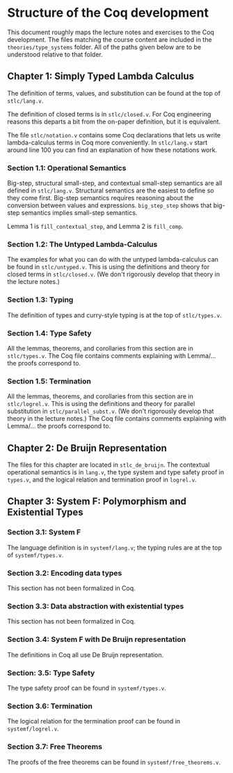 # Structure of the Coq development

This document roughly maps the lecture notes and exercises to the Coq development.
The files matching the course content are included in the `theories/type_systems` folder.
All of the paths given below are to be understood relative to that folder.

## Chapter 1: Simply Typed Lambda Calculus

The definition of terms, values, and substitution can be found at the top of `stlc/lang.v`.

The definition of closed terms is in `stlc/closed.v`.
For Coq engineering reasons this departs a bit from the on-paper definition, but it is equivalent.

The file `stlc/notation.v` contains some Coq declarations that lets us write lambda-calculus terms in Coq more conveniently.
In `stlc/lang.v` start around line 100 you can find an explanation of how these notations work.

### Section 1.1: Operational Semantics

Big-step, structural small-step, and contextual small-step semantics are all defined in `stlc/lang.v`.
Structural semantics are the easiest to define so they come first.
Big-step semantics requires reasoning about the conversion between values and expressions.
`big_step_step` shows that big-step semantics implies small-step semantics.

Lemma 1 is `fill_contextual_step`, and Lemma 2 is `fill_comp`.

### Section 1.2: The Untyped Lambda-Calculus

The examples for what you can do with the untyped lambda-calculus can be found in `stlc/untyped.v`.
This is using the definitions and theory for closed terms in `stlc/closed.v`.
(We don't rigorously develop that theory in the lecture notes.)

### Section 1.3: Typing

The definition of types and curry-style typing is at the top of `stlc/types.v`.

### Section 1.4: Type Safety

All the lemmas, theorems, and corollaries from this section are in `stlc/types.v`.
The Coq file contains comments explaining with Lemma/... the proofs correspond to.

### Section 1.5: Termination

All the lemmas, theorems, and corollaries from this section are in `stlc/logrel.v`.
This is using the definitions and theory for parallel substitution in `stlc/parallel_subst.v`.
(We don't rigorously develop that theory in the lecture notes.)
The Coq file contains comments explaining with Lemma/... the proofs correspond to.

## Chapter 2: De Bruijn Representation

The files for this chapter are located in `stlc_de_bruijn`.
The contextual operational semantics is in `lang.v`, the type system and type safety proof in `types.v`, and the logical relation and termination proof in `logrel.v`.

## Chapter 3: System F: Polymorphism and Existential Types

### Section 3.1: System F

The language definition is in `systemf/lang.v`; the typing rules are at the top of `systemf/types.v`.

### Section 3.2: Encoding data types

This section has not been formalized in Coq.

### Section 3.3: Data abstraction with existential types

This section has not been formalized in Coq.

### Section 3.4: System F with De Bruijn representation

The definitions in Coq all use De Bruijn representation.

### Section: 3.5: Type Safety

The type safety proof can be found in `systemf/types.v`.

### Section 3.6: Termination

The logical relation for the termination proof can be found in `systemf/logrel.v`.

### Section 3.7: Free Theorems

The proofs of the free theorems can be found in `systemf/free_theorems.v`.
